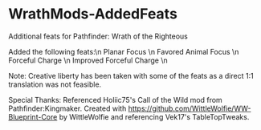 # WrathMods-AddedFeats
Additional feats for Pathfinder: Wrath of the Righteous

Added the following feats:\n
Planar Focus \n
Favored Animal Focus \n
Forceful Charge \n
Improved Forceful Charge \n

Note: Creative liberty has been taken with some of the feats as a direct 1:1 translation was not feasible.

Special Thanks:
Referenced Holiic75's Call of the Wild mod from Pathfinder:Kingmaker.
Created with https://github.com/WittleWolfie/WW-Blueprint-Core by WittleWolfie and referencing Vek17's TableTopTweaks.
